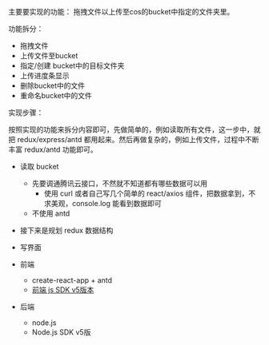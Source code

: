 
主要要实现的功能： 拖拽文件以上传至cos的bucket中指定的文件夹里。

功能拆分：
* 拖拽文件
* 上传文件至bucket
* 指定/创建 bucket中的目标文件夹
* 上传进度条显示
* 删除bucket中的文件
* 重命名bucket中的文件


实现步骤：

按照实现的功能来拆分内容即可，先做简单的，例如读取所有文件，这一步中，就把 redux/express/antd 都用起来。然后再做复杂的，例如上传文件，过程中不断丰富 redux/antd 功能即可。

- 读取 bucket
  - 先要调通腾讯云接口，不然就不知道都有哪些数据可以用
    - 使用 curl 或者自己写几个简单的 react/axios 组件，把数据拿到，不求美观，console.log 能看到数据即可
  - 不使用 antd

- 接下来是规划 redux 数据结构
- 写界面


* 前端
    * create-react-app + antd
    * [前端 js SDK v5版本](https://cloud.tencent.com/document/product/436/11459#.E5.88.86.E5.9D.97.E4.B8.8A.E4.BC.A0.E4.BB.BB.E5.8A.A1.E6.93.8D.E4.BD.9C)

* 后端
    * node.js
    * Node.js SDK v5版
